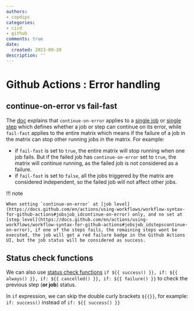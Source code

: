 ```yaml
---
authors:
- copdips
categories:
- cicd
- github
comments: true
date:
  created: 2023-09-20
description: ''
---
```


# Github Actions : Error handling

## continue-on-error vs fail-fast

The [doc](https://docs.github.com/en/actions/using-jobs/using-a-matrix-for-your-jobs#handling-failures) explains that `continue-on-error` applies to a [single job](https://docs.github.com/en/actions/using-workflows/workflow-syntax-for-github-actions#jobsjob_idcontinue-on-error) or [single step](https://docs.github.com/en/actions/using-workflows/workflow-syntax-for-github-actions#jobsjob_idstepscontinue-on-error) which defines whether a job or step can continue on its error, while `fail-fast` applies to the entire matrix which means if the failure of a job in the matrix can stop other running jobs in the matrix. For example:

- if `fail-fast` is set to `true`, the entire matrix will stop running when one job fails. But if the failed job has `continue-on-error` set to `true`, the matrix will continue running, as the failed job is not considered as a failure.
- if `fail-fast` is set to `false`, all the jobs triggered by the matrix are considered independent, so the failed job will not affect other jobs.

!!! note

    When setting `continue-on-error` at [job level](https://docs.github.com/en/actions/using-workflows/workflow-syntax-for-github-actions#jobsjob_idcontinue-on-error) only, and no set at [step level](https://docs.github.com/en/actions/using-workflows/workflow-syntax-for-github-actions#jobsjob_idstepscontinue-on-error), if one of the steps fails, the remaining steps wont be executed, the job will get a red failure badge in the Github Actions UI, but the job status will be considered as success.

## Status check functions

We can also use [status check functions](https://docs.github.com/en/actions/learn-github-actions/expressions#status-check-functions) `if ${{ success() }}, if: ${{ always() }}, if: ${{ cancelled() }}, if: ${{ failure() }}` to check the previous step (**or job**) status.

In `if` expression, we can skip the double curly brackets `${{}}`, for example: `if: success()` instead of `if: ${{ success() }}`
